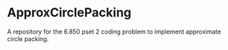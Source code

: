 # ApproxCirclePacking
A repository for the 6.850 pset 2 coding problem to implement approximate circle packing.

